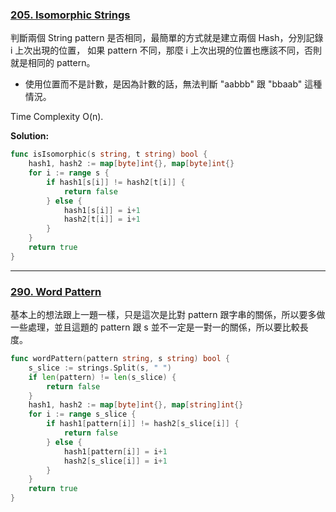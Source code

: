 ### [205. Isomorphic Strings]

判斷兩個 String pattern 是否相同，最簡單的方式就是建立兩個 Hash，分別記錄 i 上次出現的位置，
如果 pattern 不同，那麼 i 上次出現的位置也應該不同，否則就是相同的 pattern。
-   使用位置而不是計數，是因為計數的話，無法判斷 "aabbb" 跟 "bbaab" 這種情況。

Time Complexity O(n).

**Solution:**
```go
func isIsomorphic(s string, t string) bool {
    hash1, hash2 := map[byte]int{}, map[byte]int{}
    for i := range s {
        if hash1[s[i]] != hash2[t[i]] {
            return false
        } else {
            hash1[s[i]] = i+1
            hash2[t[i]] = i+1
        }
    }
    return true
}
```

[205. Isomorphic Strings]: https://leetcode.com/problems/isomorphic-strings

---

### [290. Word Pattern]

基本上的想法跟上一題一樣，只是這次是比對 pattern 跟字串的關係，所以要多做一些處理，並且這題的 pattern 跟 s 並不一定是一對一的關係，所以要比較長度。

```go
func wordPattern(pattern string, s string) bool {
    s_slice := strings.Split(s, " ")
    if len(pattern) != len(s_slice) {
        return false
    }
    hash1, hash2 := map[byte]int{}, map[string]int{}
    for i := range s_slice {
        if hash1[pattern[i]] != hash2[s_slice[i]] {
            return false
        } else {
            hash1[pattern[i]] = i+1
            hash2[s_slice[i]] = i+1
        }
    }
    return true
}
```

[290. Word Pattern]: https://leetcode.com/problems/word-pattern/description/